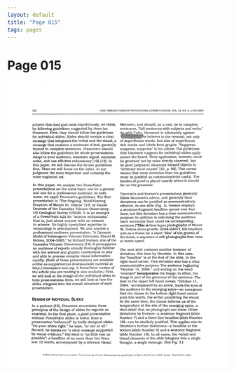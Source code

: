 ```yaml
---
layout: default
title: "Page 015"
tags: pages
---
```


# Page 015

<img src="/assets/scans/15.png" alt="Page with chartjunk removed" width="800"/>
